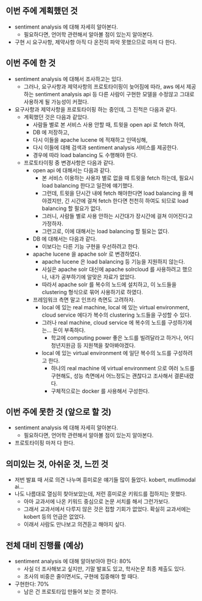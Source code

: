 이번 주에 계획했던 것
----------------
* sentiment analysis 에 대해 자세히 알아본다.
  * 필요하다면, 언어학 관련해서 알아볼 점이 있는지 알아본다.
* 구현 시 요구사항, 제약사항 아직 다 온전히 파악 못했으므로 마저 다 한다.


이번 주에 한 것
------------
* sentiment analysis 에 대해서 조사하고는 있다. 
  * 그러나, 요구사항과 제약사항의 프로토타이핑이 늦어짐에 따라, aws 에서 제공하는 sentiment analysis api 등 다른 사람이 구현한 모델을 수정않고 그대로 사용하게 될 가능성이 커졌다.
* 요구사항과 제약사항을 프로토타이핑 하는 중인데, 그 진척은 다음과 같다.
  * 계획했던 것은 다음과 같았다. 
    * 사람들 별로 본 서비스 사용 안할 때, 트윗을 open api 로 fetch 하여,
    * DB 에 저장하고, 
    * 다시 이들을 apache lucene 에 적재하고 인덱싱해, 
    * 다시 이들에 대해 검색과 sentiment analysis 서비스를 제공한다. 
    * 경우에 따라 load balancing 도 수행해야 한다.
  * 프로토타이핑 중 변경사항은 다음과 같다.
    * open api 에 대해서는 다음과 같다. 
      * 본 서비스 이용하는 사용자 별로 없을 때 트윗을 fetch 하는데, 필요시 load balancing 한다고 일전에 얘기했다. 
      * 그런데, 트윗을 단시간 내에 fetch 해야한다면 load balancing 을 해야겠지만, 긴 시간에 걸쳐 fetch 한다면 천천히 하여도 되므로 load balancing 할 필요가 없다. 
      * 그러니, 사람들 별로 사용 안하는 시간대가 장시간에 걸쳐 이어진다고 가정하자. 
      * 그런고로, 이에 대해서는 load balancing 할 필요는 없다.
    * DB 에 대해서는 다음과 같다. 
      * 이보다는 다른 기능 구현을 우선하려고 한다. 
    * apache lucene 을 apache solr 로 변경하였다. 
      * apache lucene 은 load balancing 등 기능을 지원하지 않는다. 
      * 사실은 apache solr 대신에 apache solrcloud 를 사용하려고 했으나, 내가 공부하기에 알맞은 자료가 없었다. 
      * 따라서 apache solr 를 복수의 노드에 설치하고, 이 노드들을 clustering 형식으로 묶어 사용하기로 하였다. 
    * 프레임워크 측면 말고 인프라 측면도 고려하자. 
      * local 에 있는 real machine, local 에 있는 virtual environment, cloud service 에다가 복수의 clustering 노드들을 구성할 수 있다.
      * 그러나 real machine, cloud service 에 복수의 노드를 구성하기에는... 돈이 부족하다. 
        * 학교에 computing power 좋은 노드를 빌려달라고 하거나, 어디 청년지원금 등 지원책을 찾아봐야겠다. 
      * local 에 있는 virtual environment 에 일단 복수의 노드를 구성하려고 한다. 
        * 하나의 real machine 에 virtual environment 으로 여러 노드를 구현해도, 성능 측면에서 어느정도는 괜찮다고 조사해서 결론내렸다. 
        * 구체적으로는 docker 를 사용해서 구성한다.


이번 주에 못한 것 (앞으로 할 것)
-------------------------
* sentiment analysis 에 대해 자세히 알아본다.
  * 필요하다면, 언어학 관련해서 알아볼 점이 있는지 알아본다.
* 프로토타이핑 마저 다 한다.


의미있는 것, 아쉬운 것, 느낀 것
------------------------
* 저번 발표 때 서로 의견 나누며 흥미로운 얘기들 많이 들었다. kobert, mutlimodal ai... 
* 나도 나름대로 열심히 찾아보았는데, 저런 흥미로운 키워드를 접하지는 못했다. 
  * 아마 교과서에 나온 키워드 중심으로 논문 서치를 해서 그런가보다. 
  * 그래서 교과서에서 다루지 않은 것은 접할 기회가 없었다. 확실히 교과서에는 kobert 등의 언급은 없었다.
  * 이래서 사람도 만나보고 의견듣고 해야지 싶다.


전체 대비 진행률 (예상)
------------------
* sentiment analysis 에 대해 알아보아야 한다: 80%
  * 사실 더 조사해보고 싶지만, 기말 발표도 있고, 학사논문 최종 제출도 있다.
  * 조사의 비중은 줄이면서도, 구현에 집중해야 할 때다.
* 구현한다: 70%
  * 남은 건 프로토타입 만들어 보는 것 뿐이다.
